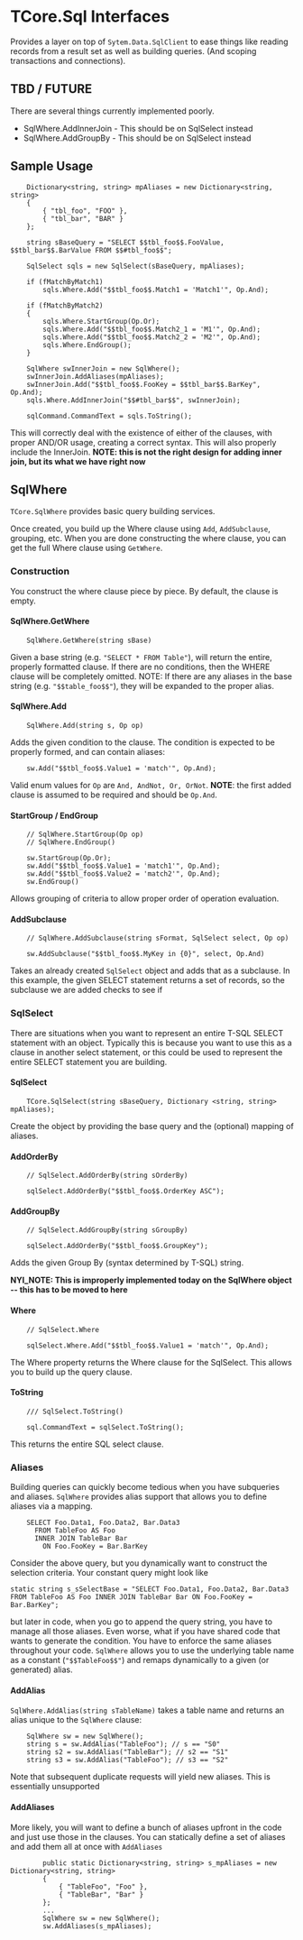 # TCore.Sql Interfaces
Provides a layer on top of `Sytem.Data.SqlClient` to ease things like reading records from a result set as well as building queries. (And scoping transactions and connections).
## TBD / FUTURE
There are several things currently implemented poorly. 
* SqlWhere.AddInnerJoin - This should be on SqlSelect instead
* SqlWhere.AddGroupBy - This should be on SqlSelect instead
## Sample Usage
```
	Dictionary<string, string> mpAliases = new Dictionary<string, string>
	{
		{ "tbl_foo", "FOO" },
		{ "tbl_bar", "BAR" }
	};

	string sBaseQuery = "SELECT $$tbl_foo$$.FooValue, $$tbl_bar$$.BarValue FROM $$#tbl_foo$$";
	
	SqlSelect sqls = new SqlSelect(sBaseQuery, mpAliases);

	if (fMatchByMatch1)
		sqls.Where.Add("$$tbl_foo$$.Match1 = 'Match1'", Op.And);
		
	if (fMatchByMatch2)
	{
		sqls.Where.StartGroup(Op.Or);
		sqls.Where.Add("$$tbl_foo$$.Match2_1 = 'M1'", Op.And);
		sqls.Where.Add("$$tbl_foo$$.Match2_2 = 'M2'", Op.And);
		sqls.Where.EndGroup();
	}
	
	SqlWhere swInnerJoin = new SqlWhere();
	swInnerJoin.AddAliases(mpAliases);
	swInnerJoin.Add("$$tbl_foo$$.FooKey = $$tbl_bar$$.BarKey", Op.And);
	sqls.Where.AddInnerJoin("$$#tbl_bar$$", swInnerJoin);

	sqlCommand.CommandText = sqls.ToString();
```

This will correctly deal with the existence of either of the clauses, with proper AND/OR usage, creating a correct syntax. This will also properly include the InnerJoin. **NOTE: this is not the right design for adding inner join, but its what we have right now**


## SqlWhere
`TCore.SqlWhere` provides basic query building services.

Once created, you build up the Where clause using `Add`, `AddSubclause`, grouping, etc. When you are done constructing the where clause, you can get the full Where clause using `GetWhere`.
### Construction
You construct the where clause piece by piece. By default, the clause is empty.
#### SqlWhere.GetWhere
```
	SqlWhere.GetWhere(string sBase)
```
Given a base string (e.g. `"SELECT * FROM Table"`),  will return the entire, properly formatted clause.
If there are no conditions, then the WHERE clause will be completely omitted. NOTE: If there are any aliases in the base string (e.g. `"$$table_foo$$"`), they will be expanded to the proper alias.
#### SqlWhere.Add
```
	SqlWhere.Add(string s, Op op)
```
Adds the given condition to the clause. The condition is expected to be properly formed, and can contain aliases:
```
	sw.Add("$$tbl_foo$$.Value1 = 'match'", Op.And);
```
Valid enum values for `Op` are `And, AndNot, Or, OrNot`. **NOTE**: the first added clause is assumed to be required and should be `Op.And`.
#### StartGroup / EndGroup
```
	// SqlWhere.StartGroup(Op op)
	// SqlWhere.EndGroup()

	sw.StartGroup(Op.Or);
	sw.Add("$$tbl_foo$$.Value1 = 'match1'", Op.And);
	sw.Add("$$tbl_foo$$.Value2 = 'match2'", Op.And);
	sw.EndGroup()
```
Allows grouping of criteria to allow proper order of operation evaluation.
#### AddSubclause
```
	// SqlWhere.AddSubclause(string sFormat, SqlSelect select, Op op)

	sw.AddSubclause("$$tbl_foo$$.MyKey in {0}", select, Op.And)
```
Takes an already created `SqlSelect` object and adds that as a subclause. In this example, the given SELECT statement returns a set of records, so the subclause we are added checks to see if 
### SqlSelect
There are situations when you want to represent an entire T-SQL SELECT statement with an object. Typically this is because you want to use this as a clause in another select statement, or this could be used to represent the entire SELECT statement you are building.
#### SqlSelect
```
	TCore.SqlSelect(string sBaseQuery, Dictionary <string, string> mpAliases);
```
Create the object by providing the base query and the (optional) mapping of aliases.
#### AddOrderBy
```
	// SqlSelect.AddOrderBy(string sOrderBy)

	sqlSelect.AddOrderBy("$$tbl_foo$$.OrderKey ASC");
```
#### AddGroupBy
```
	// SqlSelect.AddGroupBy(string sGroupBy)

	sqlSelect.AddOrderBy("$$tbl_foo$$.GroupKey");
```
Adds the given Group By (syntax determined by T-SQL) string.

**NYI_NOTE: This is improperly implemented today on the SqlWhere object -- this has to be moved to here**
#### Where
```
	// SqlSelect.Where

	sqlSelect.Where.Add("$$tbl_foo$$.Value1 = 'match'", Op.And);
```
The Where property returns the Where clause for the SqlSelect. This allows you to build up the query clause.
#### ToString
```
	/// SqlSelect.ToString()

	sql.CommandText = sqlSelect.ToString();
```
This returns the entire SQL select clause.

### Aliases
Building queries can quickly become tedious when you have subqueries and aliases. `SqlWhere` provides alias support that allows you to define aliases via a mapping.
```
	SELECT Foo.Data1, Foo.Data2, Bar.Data3
	  FROM TableFoo AS Foo
	  INNER JOIN TableBar Bar
	    ON Foo.FooKey = Bar.BarKey
```
Consider the above query, but you dynamically want to construct the selection criteria. Your constant query might look like
```
static string s_sSelectBase = "SELECT Foo.Data1, Foo.Data2, Bar.Data3 FROM TableFoo AS Foo INNER JOIN TableBar Bar ON Foo.FooKey = Bar.BarKey";
```
but later in code, when you go to append the query string, you have to manage all those aliases. Even worse, what if you have shared code that wants to generate the condition. You have to enforce the same aliases throughout your code.
`SqlWhere` allows you to use the underlying table name as a constant (`"$$TableFoo$$"`) and remaps dynamically to a given (or generated) alias.
#### AddAlias
`SqlWhere.AddAlias(string sTableName)` takes a table name and returns  an alias unique to the `SqlWhere` clause:
```
	SqlWhere sw = new SqlWhere();
	string s = sw.AddAlias("TableFoo"); // s == "S0"
	string s2 = sw.AddAlias("TableBar"); // s2 == "S1"
	string s3 = sw.AddAlias("TableFoo"); // s3 == "S2"
```
Note that subsequent duplicate requests will yield new aliases. This is essentially unsupported
#### AddAliases
More likely, you will want to define a bunch of aliases upfront in the code and just use those in the clauses. You can statically define a set of aliases and add them all at once with `AddAliases`
```
        public static Dictionary<string, string> s_mpAliases = new Dictionary<string, string>
        {
            { "TableFoo", "Foo" },
            { "TableBar", "Bar" }
        };
        ...
        SqlWhere sw = new SqlWhere();
        sw.AddAliases(s_mpAliases);
```

<!--stackedit_data:
eyJoaXN0b3J5IjpbOTAwNzgyNjk0XX0=
-->